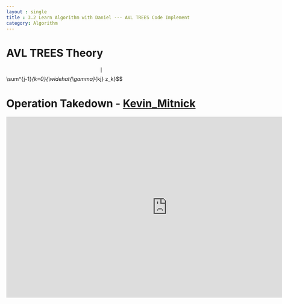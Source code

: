 ```yaml
---
layout : single
title : 3.2 Learn Algorithm with Daniel --- AVL TREES Code Implement
category: Algorithm
---
```


# AVL TREES Theory


$$\mid
$$\sum^{j-1}_{k=0}{\widehat{\gamma}_{kj} z_k}$$


# Operation Takedown - [Kevin_Mitnick](https://en.wikipedia.org/wiki/Kevin_Mitnick)

<div style="max-width:640px; margin:0 auto 10px;" >
<div
style="position: relative;
width:100%;
padding-bottom:56.25%;
height:0;">

<iframe width="854" height="480" src="https://www.youtube.com/embed/_KP636WuraE" frameborder="0" allowfullscreen></iframe>

</div>
</div>
